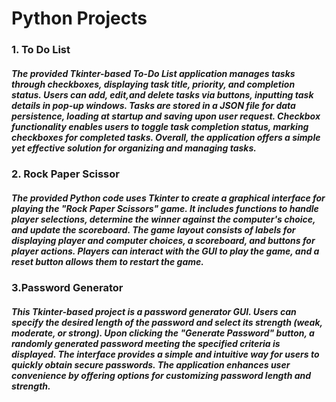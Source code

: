 # Python Projects 

### 1. To Do List 
#####   The provided Tkinter-based To-Do List application manages tasks through checkboxes, displaying task title, priority, and completion status. Users can add,            edit,and delete tasks via buttons, inputting task details in pop-up windows. Tasks are stored in a JSON file for data persistence, loading at startup and             saving upon user request. Checkbox functionality enables users to toggle task completion status, marking checkboxes for completed tasks. Overall, the                 application offers a simple yet effective solution for organizing and managing tasks.

### 2. Rock Paper Scissor 
#####   The provided Python code uses Tkinter to create a graphical interface for playing the "Rock Paper Scissors" game. It includes functions to handle player              selections, determine the winner against the computer's choice, and update the scoreboard. The game layout consists of labels for displaying player and               computer choices, a scoreboard, and buttons for player actions. Players can interact with the GUI to play the game, and a reset button allows them to restart         the game.

### 3.Password Generator
#####    This Tkinter-based project is a password generator GUI. Users can specify the desired length of the password and select its strength (weak, moderate, or              strong). Upon clicking the "Generate Password" button, a randomly generated password meeting the specified criteria is displayed. The interface provides a            simple and intuitive way for users to quickly obtain secure passwords. The application enhances user convenience by offering options for customizing                  password length and strength.
